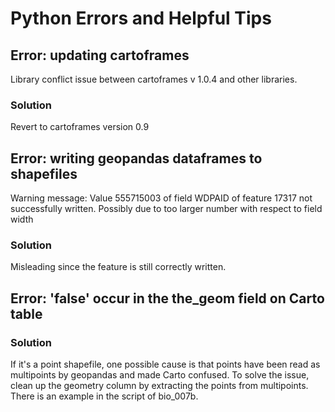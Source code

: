 # Python Errors and Helpful Tips

## Error: updating cartoframes
Library conflict issue between cartoframes v 1.0.4 and other libraries.

### Solution
Revert to cartoframes version 0.9

## Error: writing geopandas dataframes to shapefiles
Warning message: Value 555715003 of field WDPAID of feature 17317 not successfully written. Possibly due to too larger number with respect to field width

### Solution
Misleading since the feature is still correctly written.

## Error: 'false' occur in the the_geom field on Carto table

### Solution
If it's a point shapefile, one possible cause is that points have been read as multipoints by geopandas and made Carto confused. To solve the issue, clean up the geometry column by extracting the points from multipoints. There is an example in the script of bio_007b.
